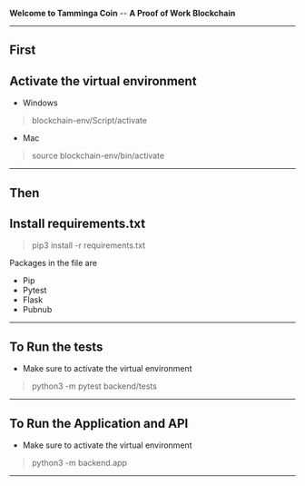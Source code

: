 **Welcome to Tamminga Coin** --
**A Proof of Work Blockchain**

----
First
----
**Activate the virtual environment**
----
- Windows
> blockchain-env/Script/activate

- Mac
> source blockchain-env/bin/activate

----
Then
----
**Install requirements.txt**
----
> pip3 install -r requirements.txt

Packages in the file are
- Pip
- Pytest
- Flask
- Pubnub

----
**To Run the tests**
----

- Make sure to activate the virtual environment

>python3 -m pytest backend/tests

----
**To Run the Application and API**
----

- Make sure to activate the virtual environment

>python3 -m backend.app

----
